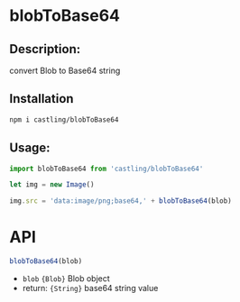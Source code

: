 # blobToBase64

## Description:
convert Blob to Base64 string

## Installation

```bash
npm i castling/blobToBase64
```

## Usage:

```javascript
import blobToBase64 from 'castling/blobToBase64'

let img = new Image()

img.src = 'data:image/png;base64,' + blobToBase64(blob)
```

# API

```javascript
blobToBase64(blob)
```

* `blob` `{Blob}` Blob object
* return: `{String}` base64 string value
